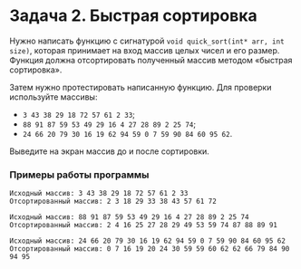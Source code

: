 ﻿# Задача 2. Быстрая сортировка
Нужно написать функцию с сигнатурой `void quick_sort(int* arr, int size)`, которая принимает на вход массив целых чисел и его размер. Функция должна отсортировать полученный массив методом 
«быстрая сортировка».

Затем нужно протестировать написанную функцию. Для проверки используйте массивы:
- `3 43 38 29 18 72 57 61 2 33`;
- `88 91 87 59 53 49 29 16 4 27 28 89 2 25 74`;
- `24 66 20 79 30 16 19 62 94 59 0 7 59 90 84 60 95 62`.

Выведите на экран массив до и после сортировки.

### Примеры работы программы

```
Исходный массив: 3 43 38 29 18 72 57 61 2 33
Отсортированный массив: 2 3 18 29 33 38 43 57 61 72
```

```
Исходный массив: 88 91 87 59 53 49 29 16 4 27 28 89 2 25 74
Отсортированный массив: 2 4 16 25 27 28 29 49 53 59 74 87 88 89 91
```

```
Исходный массив: 24 66 20 79 30 16 19 62 94 59 0 7 59 90 84 60 95 62
Отсортированный массив: 0 7 16 19 20 24 30 59 59 60 62 62 66 79 84 90 94 95
```